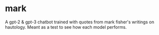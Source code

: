 # mark
A gpt-2 &amp; gpt-3 chatbot trained with quotes from mark fisher's writings on hautology. Meant as a test to see how each model performs.
